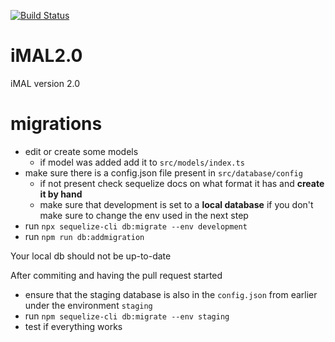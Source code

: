 [![Build Status](https://img.shields.io/endpoint.svg?url=https%3A%2F%2Factions-badge.atrox.dev%2Frafaeltab%2FiMal_API%2Fbadge%3Fref%3Dmaster&style=flat)](https://actions-badge.atrox.dev/rafaeltab/iMal_API/goto?ref=master)

# iMAL2.0
iMAL version 2.0



# migrations
* edit or create some models
    * if model was added add it to `src/models/index.ts`
* make sure there is a config.json file present in `src/database/config`
    * if not present check sequelize docs on what format it has and **create it by hand**
    * make sure that development is set to a **local database** if you don't make sure to change the env used in the next step
* run `npx sequelize-cli db:migrate --env development`
* run `npm run db:addmigration`

Your local db should not be up-to-date

After commiting and having the pull request started
* ensure that the staging database is also in the `config.json` from earlier under the environment `staging`
* run `npm sequelize-cli db:migrate --env staging`
* test if everything works